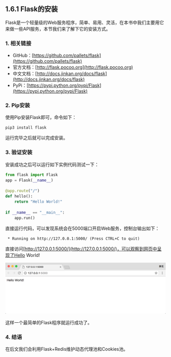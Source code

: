 ## 1.6.1 Flask的安装

Flask是一个轻量级的Web服务程序，简单、易用、灵活，在本书中我们主要用它来做一些API服务，本节我们来了解下它的安装方式。

### 1. 相关链接

* GitHub：[https://github.com/pallets/flask](https://github.com/pallets/flask)
* 官方文档：[http://flask.pocoo.org](http://flask.pocoo.org)
* 中文文档：[http://docs.jinkan.org/docs/flask](http://docs.jinkan.org/docs/flask)
* PyPi：[https://pypi.python.org/pypi/Flask](https://pypi.python.org/pypi/Flask)

### 2. Pip安装

使用Pip安装Flask即可，命令如下：

```
pip3 install flask
```

运行完毕之后就可以完成安装。

### 3. 验证安装

安装成功之后可以运行如下实例代码测试一下：

```python
from flask import Flask
app = Flask(__name__)

@app.route("/")
def hello():
    return "Hello World!"

if __name__ == "__main__":
    app.run()
```

直接运行代码，可以发现系统会在5000端口开启Web服务，控制台输出如下：

```
 * Running on http://127.0.0.1:5000/ (Press CTRL+C to quit)
```

直接访问[http://127.0.0.1:5000/](http://127.0.0.1:5000/)，可以观察到网页中呈现了Hello World!

![](./assets/2017-06-06-00-34-53.png)

这样一个最简单的Flask程序就运行成功了。

### 4. 结语

在后文我们会利用Flask+Redis维护动态代理池和Cookies池。
